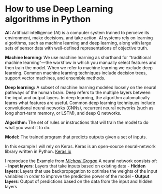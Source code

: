 # How to use Deep Learning algorithms in Python
**AI:** Artificial intelligence (AI) is a computer system trained to perceive its environment, make decisions, and take action. AI systems rely on learning algorithms, such as machine learning and deep learning, along with large sets of sensor data with well-defined representations of objective truth.

**Machine learning:** We use machine learning as shorthand for “traditional machine learning”—the workflow in which you manually select features and then train the model. When we refer to machine learning we exclude deep learning. Common machine learning techniques include decision trees, support vector machines, and ensemble methods.

**Deep learning:** A subset of machine learning modeled loosely on the neural pathways of the human brain. Deep refers to the multiple layers between the input and output layers. In deep learning, the algorithm automatically learns what features are useful. Common deep learning techniques include convolutional neural networks (CNNs), recurrent neural networks (such as long short-term memory, or LSTM), and deep Q networks.

**Algorithm:** The set of rules or instructions that will train the model to do what you want it to do.

**Model:** The trained program that predicts outputs given a set of inputs.

In this example I will rely on Keras.
Keras is an open-source neural-network library written in Python.
[Keras.io](https://keras.io/)
    
I reproduce the Example from [*Michael Grogan*](https://datascienceplus.com/keras-regression-based-neural-networks/)
A neural network consists of:
    - **Input layers**: Layers that take inputs based on existing data
    - **Hidden layers**: Layers that use backpropagation to optimise the weights of the input variables in order to improve the predictive power of the model
    - **Output layers**: Output of predictions based on the data from the input and hidden layers

